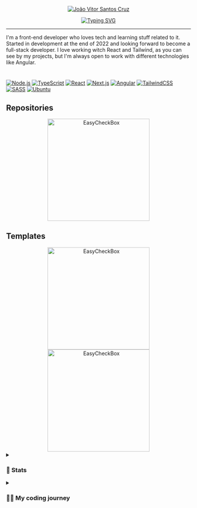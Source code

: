 <p align="center">
  <a href="https://github.com/joaovitorscr">
    <img src="https://readme-typing-svg.demolab.com?font=Fira+Code&size=22&duration=1&pause=1000&color=F76264&center=true&vCenter=true&random=false&width=435&lines=Jo%C3%A3o+Vitor+Santos+Cruz" alt="João Vitor Santos Cruz" />
  </a>
</p>

<p align="center">
  <a href="https://git.io/typing-svg">
    <img src="https://readme-typing-svg.demolab.com?font=Fira+Code&color=F76264FF&size=22&pause=1000&center=true&vCenter=true&random=false&width=435&lines=Front-end+Developer" alt="Typing SVG" />
  </a>
</p>

---

I'm a front-end developer who loves tech and learning stuff related to it. Started in development at the end of 2022 and looking forward to become a full-stack developer. I love working witch React and Tailwind, as you can see by my projects, but I'm always open to work with different technologies like Angular.

#

[![Node.js](https://custom-icon-badges.demolab.com/badge/-Node.js-339933?style=for-the-badge&logo=node.js&logoColor=white)](https://nodejs.org/)
[![TypeScript](https://custom-icon-badges.demolab.com/badge/-TypeScript-3178c6?style=for-the-badge&logo=typescript&logoColor=white)](https://www.typescriptlang.org/)
[![React](https://custom-icon-badges.demolab.com/badge/-React-218AAB?style=for-the-badge&logo=react&logoColor=white)](https://reactjs.org/)
[![Next.js](https://custom-icon-badges.demolab.com/badge/-Next.js-1e1e1e?style=for-the-badge&logo=nextjs&logoColor=white)](https://nextjs.org/)
[![Angular](https://custom-icon-badges.demolab.com/badge/-Angular-c3002f?style=for-the-badge&logo=angular&logoColor=white)](https://angular.io/)
[![TailwindCSS](https://custom-icon-badges.demolab.com/badge/-TailwindCSS-0b1120?style=for-the-badge&logo=tailwind&logoColor=white)](https://tailwindcss.com/)
[![SASS](https://custom-icon-badges.demolab.com/badge/-SASS-cf649a?style=for-the-badge&logo=sass&logoColor=white)](https://sass-lang.com/)
[![Ubuntu](https://custom-icon-badges.demolab.com/badge/-Ubuntu-e95420?style=for-the-badge&logo=ubuntu&logoColor=white)]([https://sass-lang.com/](https://ubuntu.com/download))

## Repositories

<p align="center">
    <a href="https://github.com/joaovitorscr/cash-app">
      <img width="278" src="https://readme-stats-nine-sigma.vercel.app/api/pin/?username=joaovitorscr&repo=cash-app&theme=react&bg_color=1F222E&title_color=F85D7F&hide_border=true&icon_color=F8D866" alt="EasyCheckBox">
    </a>
</p>

## Templates
<div align="center">
    <a href="https://github.com/joaovitorscr/next-template">
      <img width="278" src="https://readme-stats-nine-sigma.vercel.app/api/pin/?username=joaovitorscr&repo=next-template&theme=react&bg_color=1F222E&title_color=F85D7F&hide_border=true&icon_color=F8D866" alt="EasyCheckBox">
    </a>
   <a href="https://github.com/joaovitorscr/vite-react-template">
      <img width="278" src="https://readme-stats-nine-sigma.vercel.app/api/pin/?username=joaovitorscr&repo=vite-react-template&theme=react&bg_color=1F222E&title_color=F85D7F&hide_border=true&icon_color=F8D866" alt="EasyCheckBox">
    </a>
</div>


<details>
  <summary><h3>🎉 Stats</h3></summary>
  <div align="center">
    <a href="https://github.com/joaovitorscr">
      <img height="180em" src="https://readme-stats-nine-sigma.vercel.app/api?username=joaovitorscr&show_icons=true&theme=dracula&include_all_commits=true&count_private=true"/>
      <img height="180em" src="https://readme-stats-nine-sigma.vercel.app/api/top-langs/?username=joaovitorscr&layout=compact&langs_count=7&theme=dracula"/>
    </a>
  </div>
</details>    

<details>
  <summary><h3>👨‍💻 My coding journey</h3></summary>
  <div>
    Started with front-end development at the end of 2022, falled in love with React and libraries like bootstrap and chakra UI. My main goal is to become a full-stack developer, I'm currently learning about node.js, frameworks like express and nest, relational databases and GoLang. I hope in the future be able to create projects who will help people in a daily bases.
  </div>
</details>

